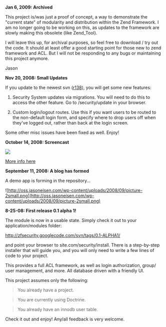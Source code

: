 **Jan 6, 2009: Archived**

This project is/was just a proof of concept, a way to demonstrate the "current state" of modularity and distribution within the Zend Framework.  I am no longer going to be working on this, as updates to the framework are slowly making this obsolete (like Zend\_Tool).

I will leave this up, for archival purposes, so feel free to download / try out the code.  It should at least offer a good starting point for those new to zend framework and ACL.  But I will not be responding to any bugs or maintaining this project anymore.


Jason

**Nov 20, 2008: Small Updates**

If you update to the newest svn ([r138](https://code.google.com/p/zfsecurity/source/detail?r=138)), you will get some new features:

1) Security System updates via migrations.  You will need to do this to access the other feature.  Go to /security/update in your browser.

2) Custom login/logout routes.  Use this if you want users to be routed to the non-default login form, and specify where to drop users off when they've logged out, rather than back at the login screen.

Some other misc issues have been fixed as well.  Enjoy!


**October 14, 2008: Screencast**

[![](http://oss.jasoneisen.com/wp-content/uploads/2008/10/picture-1-300x231.png)](http://oss.jasoneisen.com/wp-content/uploads/screencast20080922.mov)

[More info here](http://oss.jasoneisen.com/2008/10/14/security-module-screencast/)

**September 11, 2008: A blog has formed**

A demo app is forming in the repository...

![http://oss.jasoneisen.com/wp-content/uploads/2008/09/picture-2small.png](http://oss.jasoneisen.com/wp-content/uploads/2008/09/picture-2small.png)


**8-25-08: First release 0.1 alpha 1!**

The module is now in a usable state.  Simply check it out to your application/modules folder:

http://zfsecurity.googlecode.com/svn/tags/0.1-ALPHA1/

and point your browser to site.com/security/install.  There is a step-by-step installer that will guide you, and you will only need to write a few lines of code to your project.

This provides a full ACL framework, as well as login authorization, group/ user management, and more.  All database driven with a friendly UI.

This project assumes only the following:

> You already have a project.

> You are currently using Doctrine.

> You already have an innodb user table.

Check it out and enjoy!  Any/all feedback is very welcome.